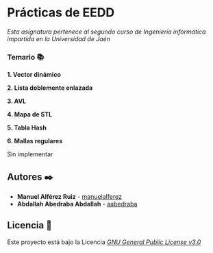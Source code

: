 # Prácticas de EEDD
_Esta asignatura pertenece al segundo curso de Ingeniería informática impartida en la Universidad de Jaén_

### Temario 📚

**1. Vector dinámico**

**2. Lista doblemente enlazada** 

**3. AVL**

**4. Mapa de STL** 

**5. Tabla Hash** 

**6. Mallas regulares** 

Sin implementar

## Autores ✒️

* **Manuel Alférez Ruiz** - [manuelalferez](https://github.com/manuelalferez)
* **Abdallah Abedraba Abdallah** - [aabedraba](https://github.com/aabedraba)

## Licencia 📄

Este proyecto está bajo la Licencia _[GNU General Public License v3.0](LICENSE.md)_  

